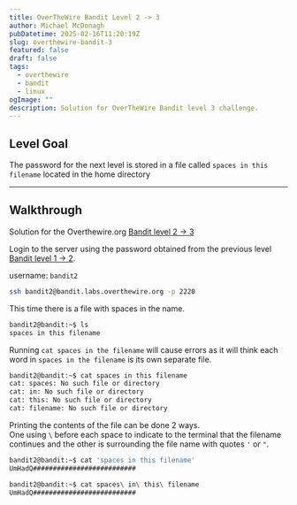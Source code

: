 ```yaml
---
title: OverTheWire Bandit Level 2 -> 3
author: Michael McDonagh
pubDatetime: 2025-02-16T11:20:19Z
slug: overthewire-bandit-3
featured: false
draft: false
tags:
  - overthewire
  - bandit
  - linux
ogImage: ""
description: Solution for OverTheWire Bandit level 3 challenge.
---
```



## Level Goal

The password for the next level is stored in a file called `spaces in this filename` located in the home directory

---

## Walkthrough  

Solution for the Overthewire.org [Bandit level 2 -> 3](https://overthewire.org/wargames/bandit/bandit3.html)  

Login to the server using the password obtained from the previous level [Bandit level 1 -> 2](/posts/overthewire-bandit-2).

username: `bandit2`

```bash
ssh bandit2@bandit.labs.overthewire.org -p 2220
```

This time there is a file with spaces in the name.  

```bash
bandit2@bandit:~$ ls 
spaces in this filename 
```

Running `cat spaces in the filename` will cause errors as it will think each word in `spaces in the filename` is its own separate file.  

```bash
bandit2@bandit:~$ cat spaces in this filename
cat: spaces: No such file or directory 
cat: in: No such file or directory 
cat: this: No such file or directory
cat: filename: No such file or directory
```

Printing the contents of the file can be done 2 ways.  
One using `\` before each space to indicate to the terminal that the filename continues and the other is surrounding the file name with quotes `'` or `"`.

```bash
bandit2@bandit:~$ cat 'spaces in this filename'
UmHadQ##########################

bandit2@bandit:~$ cat spaces\ in\ this\ filename
UmHadQ##########################
```
